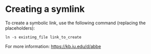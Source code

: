 # Creating a symlink

To create a symbolic link, use the following command (replacing the placeholders):

```shell
ln -s existing_file link_to_create
```

For more information: https://kb.iu.edu/d/abbe
